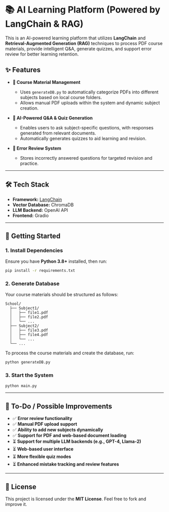 # 📚 AI Learning Platform (Powered by LangChain & RAG)

This is an AI-powered learning platform that utilizes **LangChain** and **Retrieval-Augmented Generation (RAG)** techniques to process PDF course materials, provide intelligent Q&A, generate quizzes, and support error review for better learning retention.

## ✨ Features

- **📂 Course Material Management**
  - Uses `generateDB.py` to automatically categorize PDFs into different subjects based on local course folders.
  - Allows manual PDF uploads within the system and dynamic subject creation.

- **🤖 AI-Powered Q&A & Quiz Generation**
  - Enables users to ask subject-specific questions, with responses generated from relevant documents.
  - Automatically generates quizzes to aid learning and revision.

- **📌 Error Review System**
  - Stores incorrectly answered questions for targeted revision and practice.

---

## 🛠️ Tech Stack

- **Framework:** [LangChain](https://www.langchain.com/)
- **Vector Database:** ChromaDB  
- **LLM Backend:** OpenAI API
- **Frontend:** Gradio

---

## 🚀 Getting Started

### 1️. Install Dependencies

Ensure you have **Python 3.8+** installed, then run:

```bash
pip install -r requirements.txt
```

### 2️. Generate Database

Your course materials should be structured as follows:

```
School/
  ├── Subject1/
  │   ├── file1.pdf
  │   ├── file2.pdf
  │   └── ...
  ├── Subject2/
  │   ├── file3.pdf
  │   ├── file4.pdf
  │   └── ...
  └── ...
```

To process the course materials and create the database, run:

```bash
python generateDB.py
```

### 3️. Start the System

```bash
python main.py
```

---

## 📌 To-Do / Possible Improvements

- ✅ **Error review functionality**  
- ✅ **Manual PDF upload support**  
- ✅ **Ability to add new subjects dynamically**  
- ✅ **Support for PDF and web-based document loading**  
- ⏳ **Support for multiple LLM backends (e.g., GPT-4, Llama-2)**  
- ⏳ **Web-based user interface**  
- ⏳ **More flexible quiz modes**  
- ⏳ **Enhanced mistake tracking and review features**  

---

## 📜 License

This project is licensed under the **MIT License**. Feel free to fork and improve it.
